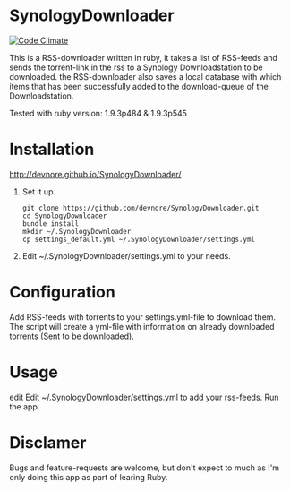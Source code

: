 SynologyDownloader
==================

[![Code Climate](https://codeclimate.com/github/devnore/SynologyDownloader/badges/gpa.svg)](https://codeclimate.com/github/devnore/SynologyDownloader)

This is a RSS-downloader written in ruby, it takes a list of RSS-feeds and sends the torrent-link in the rss to a Synology Downloadstation to be downloaded. the RSS-downloader also saves a local database with which items that has been successfully added to the download-queue of the Downloadstation.

Tested with ruby version: 1.9.3p484 & 1.9.3p545

# Installation
http://devnore.github.io/SynologyDownloader/

1. Set it up.

	```
	git clone https://github.com/devnore/SynologyDownloader.git
	cd SynologyDownloader
	bundle install
	mkdir ~/.SynologyDownloader
	cp settings_default.yml ~/.SynologyDownloader/settings.yml
	```
2. Edit ~/.SynologyDownloader/settings.yml to your needs.


# Configuration

Add RSS-feeds with torrents to your settings.yml-file to download them. The script will create a yml-file with information on already downloaded torrents (Sent to be downloaded).


# Usage
edit Edit ~/.SynologyDownloader/settings.yml to add your rss-feeds.
Run the app.

# Disclamer
Bugs and feature-requests are welcome, but don't expect to much as I'm only doing this app as part of learing Ruby.
